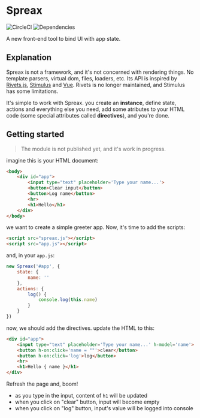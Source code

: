 # Spreax
![CircleCI](https://circleci.com/gh/Hkh12/spreax.svg?style=svg)
![Dependencies](https://david-dm.org/Hkh12/spreax.svg)

A new front-end tool to bind UI with app state.
## Explanation
Spreax is not a framework, and it's not concerned with rendering things. No template parsers, virtual dom, files, loaders, etc. Its API is inspired by [Rivets.js](http://rivetsjs.com), [Stimulus](https://stimulusjs.org) and [Vue](https://vuejs.org). Rivets is no longer maintained, and Stimulus has some limitations.

It's simple to work with Spreax. you create an **instance**, define state, actions and everything else you need, add some atributes to your HTML code (some special attributes called **directives**), and you're done.

## Getting started
> The module is not published yet, and it's work in progress.

imagine this is your HTML document:
```html
<body>
	<div id="app">
		<input type="text" placeholder='Type your name...'>
		<button>Clear input</button>
		<button>Log name</button>
		<hr>
		<h1>Hello</h1>
	</div>
</body>
```
we want to create a simple greeter app. Now, it's time to add the scripts:
```html
<script src="spreax.js"></script>
<script src="app.js"></script>
```
and, in your `app.js`:
```js
new Spreax('#app', {
	state: {
		name: ''
	},
	actions: {
		log() {
			console.log(this.name)
		}
	}
})
```
now, we should add the directives. update the HTML to this: 
```html
<div id="app">
	<input type="text" placeholder='Type your name...' h-model='name'>
	<button h-on:click='name = ""'>clear</button>
	<button h-on:click='log'>log</button>
	<hr>
	<h1>Hello { name }</h1>
</div>
```
Refresh the page and, boom! 
- as you type in the input, content of `h1` will be updated
- when you click on "clear" button, input will become empty
- when you click on "log" button, input's value will be logged into console